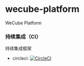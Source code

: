 # wecube-platform
WeCube Platform

### 持续集成（CI）

持续集成框架

* circleci: [![CircleCI](https://circleci.com/gh/WeBankPartners/wecube-platform.svg?style=svg&circle-token=06b28e169b58332ea5c045d725145e39094fc0d2)](https://circleci.com/gh/WeBankPartners/wecube-platform)
